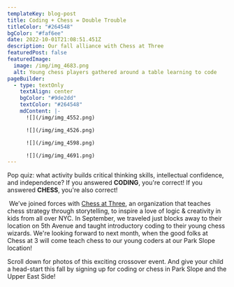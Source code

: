 ```yaml
---
templateKey: blog-post
title: Coding + Chess = Double Trouble
titleColor: "#264548"
bgColor: "#faf6ee"
date: 2022-10-01T21:08:51.451Z
description: Our fall alliance with Chess at Three
featuredPost: false
featuredImage:
  image: /img/img_4683.png
  alt: Young chess players gathered around a table learning to code
pageBuilder:
  - type: textOnly
    textAlign: center
    bgColor: "#9de2dd"
    textColor: "#264548"
    mdContent: |-
      ![](/img/img_4552.png)

      ![](/img/img_4526.png)

      ![](/img/img_4598.png)

      ![](/img/img_4691.png)
---
```

Pop quiz: what activity builds critical thinking skills, intellectual confidence, and independence? If you answered **CODING**, you're correct! If you answered **CHESS**, you're also correct!

 We’ve joined forces with [Chess at Three](https://chessat3.com/), an organization that teaches chess strategy through storytelling, to inspire a love of logic & creativity in kids from all over NYC. In September, we traveled just blocks away to their location on 5th Avenue and taught introductory coding to their young chess wizards. We're looking forward to next month, when the good folks at Chess at 3 will come teach chess to our young coders at our Park Slope location!

Scroll down for photos of this exciting crossover event. And give your child a head-start this fall by signing up for coding or chess in Park Slope and the Upper East Side!